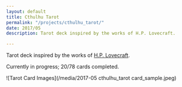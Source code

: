 ```yaml
---
layout: default
title: Cthulhu Tarot
permalink: "/projects/cthulhu_tarot/"
date: 2017/05
description: Tarot deck inspired by the works of H.P. Lovecraft.

---
```

Tarot deck inspired by the works of [H.P. Lovecraft](https://en.wikipedia.org/wiki/H._P._Lovecraft).

Currently in progress; 20/78 cards completed.

![Tarot Card Images](/media/2017-05 cthulhu_tarot card_sample.jpeg)